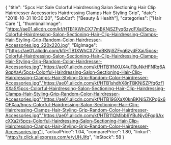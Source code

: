 {
	"title": "5pcs Hot Sale Colorful Hairdressing Salon Sectioning Hair Clip Hairdresser Accessories Hairdressing Clamps Hair Styling Grip",
	"date": "2018-10-31 10:30:20",
	"SubCat": ["Beauty & Health"],
	"categories": ["Hair Care "],
	"thumbnailImage": "https://ae01.alicdn.com/kf/HTB1XWhCX77mBKNjSZFyq6zydFXaj/5pcs-Colorful-Hairdressing-Salon-Sectioning-Hair-Clip-Hairdressing-Clamps-Hair-Styling-Grip-Random-Color-Hairdresser-Accessories.jpg_220x220.jpg",
	"BigImage": ["https://ae01.alicdn.com/kf/HTB1XWhCX77mBKNjSZFyq6zydFXaj/5pcs-Colorful-Hairdressing-Salon-Sectioning-Hair-Clip-Hairdressing-Clamps-Hair-Styling-Grip-Random-Color-Hairdresser-Accessories.jpg","https://ae01.alicdn.com/kf/HTB1fNXUX4uTBuNkHFNRq6A9qpXaA/5pcs-Colorful-Hairdressing-Salon-Sectioning-Hair-Clip-Hairdressing-Clamps-Hair-Styling-Grip-Random-Color-Hairdresser-Accessories.jpg","https://ae01.alicdn.com/kf/HTB1shdhX8nTBKNjSZPfq6zf1XXaS/5pcs-Colorful-Hairdressing-Salon-Sectioning-Hair-Clip-Hairdressing-Clamps-Hair-Styling-Grip-Random-Color-Hairdresser-Accessories.jpg","https://ae01.alicdn.com/kf/HTB19GXaX0knBKNjSZKPq6x6OFXaa/5pcs-Colorful-Hairdressing-Salon-Sectioning-Hair-Clip-Hairdressing-Clamps-Hair-Styling-Grip-Random-Color-Hairdresser-Accessories.jpg","https://ae01.alicdn.com/kf/HTB11QMibb9YBuNjy0Fgq6AxcXXa2/5pcs-Colorful-Hairdressing-Salon-Sectioning-Hair-Clip-Hairdressing-Clamps-Hair-Styling-Grip-Random-Color-Hairdresser-Accessories.jpg"],
	"actualPrice": 1.04,
	"comparePrice": 1.80,
	"linkurl": "http://s.click.aliexpress.com/e/yUHJifq",
	"inStock": 58
}
